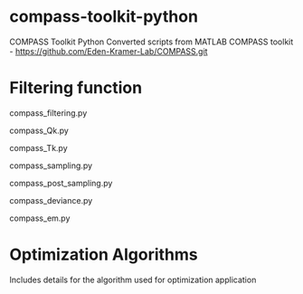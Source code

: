 # compass-toolkit-python
COMPASS Toolkit Python
Converted scripts from MATLAB COMPASS toolkit - https://github.com/Eden-Kramer-Lab/COMPASS.git
# Filtering function
compass_filtering.py

compass_Qk.py

compass_Tk.py 

compass_sampling.py

compass_post_sampling.py

compass_deviance.py

compass_em.py


# Optimization Algorithms 

Includes details for the algorithm used for optimization application 
